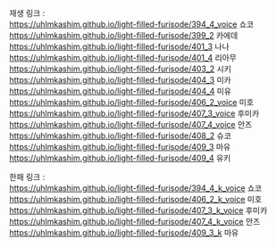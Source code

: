 재생 링크 : <br>
https://uhlmkashim.github.io/light-filled-furisode/394_4_voice 쇼코<br>
https://uhlmkashim.github.io/light-filled-furisode/399_2 카에데<br>
https://uhlmkashim.github.io/light-filled-furisode/401_3 나나<br>
https://uhlmkashim.github.io/light-filled-furisode/401_4 리아무<br>
https://uhlmkashim.github.io/light-filled-furisode/403_2 시키<br>
https://uhlmkashim.github.io/light-filled-furisode/404_3 미카<br>
https://uhlmkashim.github.io/light-filled-furisode/404_4 미유<br>
https://uhlmkashim.github.io/light-filled-furisode/406_2_voice 미호<br>
https://uhlmkashim.github.io/light-filled-furisode/407_3_voice 후미카<br>
https://uhlmkashim.github.io/light-filled-furisode/407_4_voice 안즈<br>
https://uhlmkashim.github.io/light-filled-furisode/408_2 슈코<br>
https://uhlmkashim.github.io/light-filled-furisode/409_3 마유<br>
https://uhlmkashim.github.io/light-filled-furisode/409_4 유키<br>

한패 링크 : <br>
https://uhlmkashim.github.io/light-filled-furisode/394_4_k_voice 쇼코<br>
https://uhlmkashim.github.io/light-filled-furisode/406_2_k_voice 미호<br>
https://uhlmkashim.github.io/light-filled-furisode/407_3_k_voice 후미카<br>
https://uhlmkashim.github.io/light-filled-furisode/407_4_k_voice 안즈<br>
https://uhlmkashim.github.io/light-filled-furisode/409_3_k 마유<br>
